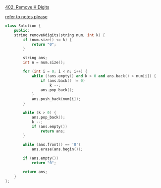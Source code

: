 [402. Remove K Digits](https://leetcode.com/problems/remove-k-digits/)

[refer to notes please](/notes/stacks/README.md)

```cpp
class Solution {
    public:
    string removeKdigits(string num, int k) {
        if (num.size() <= k) {
            return "0";
        }

        string ans;
        int n = num.size();

        for (int i = 0; i < n; i++) {
            while (!ans.empty() and k > 0 and ans.back() > num[i]) {
                if (ans.back() != 0)
                    k --;
                ans.pop_back();
            }
            ans.push_back(num[i]);
        }

        while (k > 0) {
            ans.pop_back();
            k --;
            if (ans.empty())
                return ans;
        }

        while (ans.front() == '0')
            ans.erase(ans.begin());

        if (ans.empty())
            return "0";

        return ans;
    }
};
```
